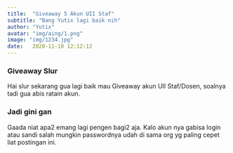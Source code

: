 ```yaml
---
title:  "Giveaway 5 Akun UII Staf"
subtitle: "Bang Yutix lagi baik nih"
author: "Yutix"
avatar: "img/aing/1.png"
image: "img/1234.jpg"
date:   2020-11-18 12:12:12
---
```


### Giveaway Slur
Hai slur sekarang gua lagi baik mau Giveaway akun UII Staf/Dosen, soalnya tadi gua abis ratain akun.

### Jadi gini gan
Gaada niat apa2 emang lagi pengen bagi2 aja. Kalo akun nya gabisa login atau sandi salah mungkin passwordnya udah di sama org yg paling cepet liat postingan ini.

